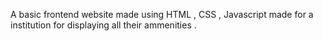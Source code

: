 A basic frontend website made using HTML , CSS , Javascript made for a institution for displaying all their ammenities .
